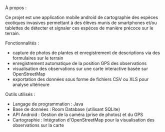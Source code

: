 À propos :

Ce projet est une application mobile android de cartographie des espèces exotiques invasives
permettant à des élèves munis de smartphones et/ou tablettes 
de détecter et signaler ces espèces de manière précoce sur le terrain.

Fonctionnalités :
- capture de photos de plantes et enregistrement de descriptions via des formulaires sur le terrain
- enregistrement automatique de la position GPS des observations
- visualisation des observations sur une carte interactive basée sur OpenStreetMap
- exportation des données sous forme de fichiers CSV ou XLS pour analyse ultérieure

Outils utilisés :

- Langage de programmation : Java
- Base de données : Room Database (utilisant SQLite)
- API Android : Gestion de la caméra (prise de photos) et du GPS
- Cartographie : Intégration d'OpenStreetMap pour la visualisation des observations sur la carte


